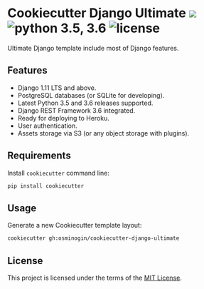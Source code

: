 # Cookiecutter Django Ultimate [![](https://img.shields.io/github/release/osminogin/cookiecutter-django-ultimate.svg?style=flat)](https://github.com/osminogin/cookiecutter-django-ultimate/releases/latest) ![python 3.5, 3.6](https://img.shields.io/badge/python-3.5.4%2C%203.6.2-green.svg?style=flat) ![license](https://img.shields.io/badge/license-MIT-green.svg)


Ultimate Django template include most of Django features.

## Features

* Django 1.11 LTS and above.
* PostgreSQL databases (or SQLite for developing).
* Latest Python 3.5 and 3.6 releases supported.
* Django REST Framework 3.6 integrated.
* Ready for deploying to Heroku.
* User authentication.
* Assets storage via S3 (or any object storage with plugins).


## Requirements

Install `cookiecutter` command line:

```bash
pip install cookiecutter
```

## Usage

Generate a new Cookiecutter template layout:

```bash
cookiecutter gh:osminogin/cookiecutter-django-ultimate
```

## License

This project is licensed under the terms of the [MIT License](/LICENSE).
